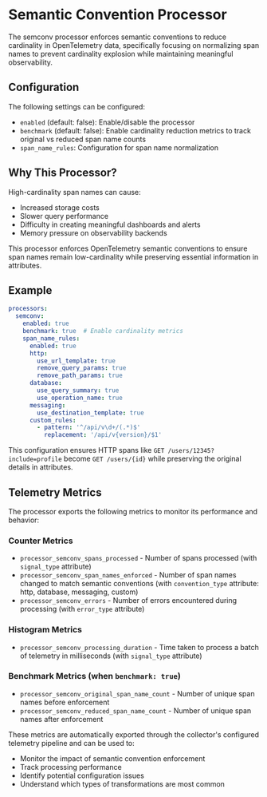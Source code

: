 # Semantic Convention Processor

The semconv processor enforces semantic conventions to reduce cardinality in OpenTelemetry data, specifically focusing on normalizing span names to prevent cardinality explosion while maintaining meaningful observability.

## Configuration

The following settings can be configured:

- `enabled` (default: false): Enable/disable the processor
- `benchmark` (default: false): Enable cardinality reduction metrics to track original vs reduced span name counts
- `span_name_rules`: Configuration for span name normalization

## Why This Processor?

High-cardinality span names can cause:

- Increased storage costs
- Slower query performance
- Difficulty in creating meaningful dashboards and alerts
- Memory pressure on observability backends

This processor enforces OpenTelemetry semantic conventions to ensure span names remain low-cardinality while preserving essential information in attributes.

## Example

```yaml
processors:
  semconv:
    enabled: true
    benchmark: true  # Enable cardinality metrics
    span_name_rules:
      enabled: true
      http:
        use_url_template: true
        remove_query_params: true
        remove_path_params: true
      database:
        use_query_summary: true
        use_operation_name: true
      messaging:
        use_destination_template: true
      custom_rules:
        - pattern: '^/api/v\d+/(.*)$'
          replacement: '/api/v{version}/$1'
```

This configuration ensures HTTP spans like `GET /users/12345?include=profile` become `GET /users/{id}` while preserving the original details in attributes.

## Telemetry Metrics

The processor exports the following metrics to monitor its performance and behavior:

### Counter Metrics

- `processor_semconv_spans_processed` - Number of spans processed (with `signal_type` attribute)
- `processor_semconv_span_names_enforced` - Number of span names changed to match semantic conventions (with `convention_type` attribute: http, database, messaging, custom)
- `processor_semconv_errors` - Number of errors encountered during processing (with `error_type` attribute)

### Histogram Metrics

- `processor_semconv_processing_duration` - Time taken to process a batch of telemetry in milliseconds (with `signal_type` attribute)

### Benchmark Metrics (when `benchmark: true`)

- `processor_semconv_original_span_name_count` - Number of unique span names before enforcement
- `processor_semconv_reduced_span_name_count` - Number of unique span names after enforcement

These metrics are automatically exported through the collector's configured telemetry pipeline and can be used to:

- Monitor the impact of semantic convention enforcement
- Track processing performance
- Identify potential configuration issues
- Understand which types of transformations are most common
